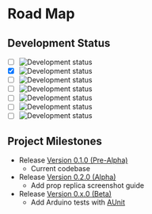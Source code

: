 # Road Map

## Development Status

- [ ] ![Development status](https://img.shields.io/badge/status-planning-lightgrey.svg?longCache=true)
- [x] ![Development status](https://img.shields.io/badge/status-pre--alpha-red.svg?longCache=true)
- [ ] ![Development status](https://img.shields.io/badge/status-alpha-yellow.svg?longCache=true)
- [ ] ![Development status](https://img.shields.io/badge/status-beta-brightgreen.svg?longCache=true)
- [ ] ![Development status](https://img.shields.io/badge/status-stable-blue.svg?longCache=true)
- [ ] ![Development status](https://img.shields.io/badge/status-mature-8A2BE2.svg?longCache=true)
- [ ] ![Development status](https://img.shields.io/badge/status-inactive-lightgrey.svg?longCache=true)

## Project Milestones

- Release [Version 0.1.0 (Pre-Alpha)](https://github.com/NathanUrwin/rc-lock/releases/tag/v0.1.0)
  - Current codebase
- Release [Version 0.2.0 (Alpha)](https://github.com/NathanUrwin/rc-lock/milestones)
  - Add prop replica screenshot guide
- Release [Version 0.x.0 (Beta)](https://github.com/NathanUrwin/rc-lock/milestones)
  - Add Arduino tests with [AUnit](https://github.com/bxparks/AUnit)
